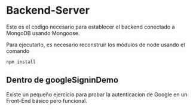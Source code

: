 # Backend-Server
Este es el codigo necesario para establecer el backend conectado a MongoDB usando Mongoose.

Para ejecutarlo, es necesario reconstruir los módulos de node usando el comando

```
npm install
```

## Dentro de googleSigninDemo
Existe un pequeño ejercicio para probar la autenticacion de Google en un Front-End básico pero funcional.
